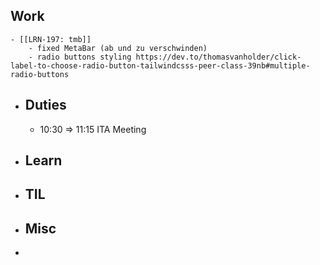 ## Work
	- [[LRN-197: tmb]]
		- fixed MetaBar (ab und zu verschwinden)
		- radio buttons styling https://dev.to/thomasvanholder/click-label-to-choose-radio-button-tailwindcsss-peer-class-39nb#multiple-radio-buttons
- ## Duties
	- 10:30 => 11:15 ITA Meeting
- ## Learn
- ## TIL
- ## Misc
-